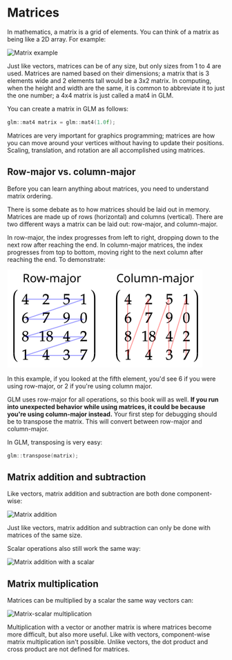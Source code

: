 # Matrices

In mathematics, a matrix is a grid of elements. You can think of a matrix as being like a 2D array. For example:

![Matrix example](images/4-matrix.svg)

Just like vectors, matrices can be of any size, but only sizes from 1 to 4 are used. Matrices are named based on their dimensions; a matrix that is 3 elements wide and 2 elements tall would be a 3x2 matrix. In computing, when the height and width are the same, it is common to abbreviate it to just the one number; a 4x4 matrix is just called a mat4 in GLM.

You can create a matrix in GLM as follows:

```c++
glm::mat4 matrix = glm::mat4(1.0f);
```

Matrices are very important for graphics programming; matrices are how you can move around your vertices without having to update their positions. Scaling, translation, and rotation are all accomplished using matrices.

## Row-major vs. column-major

Before you can learn anything about matrices, you need to understand matrix ordering.

There is some debate as to how matrices should be laid out in memory. Matrices are made up of rows (horizontal) and columns (vertical). There are two different ways a matrix can be laid out: row-major, and column-major.

In row-major, the index progresses from left to right, dropping down to the next row after reaching the end. In column-major matrices, the index progresses from top to bottom, moving right to the next column after reaching the end. To demonstrate:

![Row-major vs. column-major](images/4-row_v_column.svg)

In this example, if you looked at the fifth element, you'd see 6 if you were using row-major, or 2 if you're using column major.

GLM uses row-major for all operations, so this book will as well. **If you run into unexpected behavior while using matrices, it could be because you're using column-major instead.** Your first step for debugging should be to transpose the matrix. This will convert between row-major and column-major.

In GLM, transposing is very easy:

```c++
glm::transpose(matrix);
```

## Matrix addition and subtraction

Like vectors, matrix addition and subtraction are both done component-wise:

![Matrix addition](images/4-matrix_addition.svg)

Just like vectors, matrix addition and subtraction can only be done with matrices of the same size.

Scalar operations also still work the same way:

![Matrix addition with a scalar](images/4-matrix_addition_scalar.svg)

## Matrix multiplication

Matrices can be multiplied by a scalar the same way vectors can:

![Matrix-scalar multiplication](images/4-matrix_multiplication_scalar.svg)

Multiplication with a vector or another matrix is where matrices become more difficult, but also more useful. Like with vectors, component-wise matrix multiplication isn't possible. Unlike vectors, the dot product and cross product are not defined for matrices.
